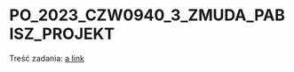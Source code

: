 # PO_2023_CZW0940_3_ZMUDA_PABISZ_PROJEKT
Treść zadania:
[a link](https://github.com/Soamid/obiektowe-lab/tree/master/proj)
